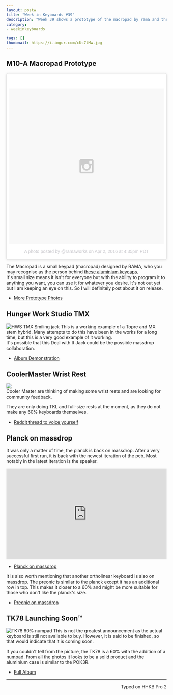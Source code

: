 ```yaml
---
layout: postw
title: "Week in Keyboards #39"
description: "Week 39 shows a prototype of the macropad by rama and the finished version of the TK78."
category: 
- weekinkeyboards

tags: []
thumbnail: https://i.imgur.com/cUs7tMw.jpg
---
```


## M10-A Macropad Prototype

<blockquote class="instagram-media" data-instgrm-version="6" style=" background:#FFF; border:0; border-radius:3px; box-shadow:0 0 1px 0 rgba(0,0,0,0.5),0 1px 10px 0 rgba(0,0,0,0.15); margin: 1px; max-width:658px; padding:0; width:99.375%; width:-webkit-calc(100% - 2px); width:calc(100% - 2px);"><div style="padding:8px;"> <div style=" background:#F8F8F8; line-height:0; margin-top:40px; padding:50.0% 0; text-align:center; width:100%;"> <div style=" background:url(data:image/png;base64,iVBORw0KGgoAAAANSUhEUgAAACwAAAAsCAMAAAApWqozAAAAGFBMVEUiIiI9PT0eHh4gIB4hIBkcHBwcHBwcHBydr+JQAAAACHRSTlMABA4YHyQsM5jtaMwAAADfSURBVDjL7ZVBEgMhCAQBAf//42xcNbpAqakcM0ftUmFAAIBE81IqBJdS3lS6zs3bIpB9WED3YYXFPmHRfT8sgyrCP1x8uEUxLMzNWElFOYCV6mHWWwMzdPEKHlhLw7NWJqkHc4uIZphavDzA2JPzUDsBZziNae2S6owH8xPmX8G7zzgKEOPUoYHvGz1TBCxMkd3kwNVbU0gKHkx+iZILf77IofhrY1nYFnB/lQPb79drWOyJVa/DAvg9B/rLB4cC+Nqgdz/TvBbBnr6GBReqn/nRmDgaQEej7WhonozjF+Y2I/fZou/qAAAAAElFTkSuQmCC); display:block; height:44px; margin:0 auto -44px; position:relative; top:-22px; width:44px;"></div></div><p style=" color:#c9c8cd; font-family:Arial,sans-serif; font-size:14px; line-height:17px; margin-bottom:0; margin-top:8px; overflow:hidden; padding:8px 0 7px; text-align:center; text-overflow:ellipsis; white-space:nowrap;"><a href="https://www.instagram.com/p/BDt20QUB6o8/" style=" color:#c9c8cd; font-family:Arial,sans-serif; font-size:14px; font-style:normal; font-weight:normal; line-height:17px; text-decoration:none;" target="_blank">A photo posted by @ramaworks</a> on <time style=" font-family:Arial,sans-serif; font-size:14px; line-height:17px;" datetime="2016-04-02T23:35:15+00:00">Apr 2, 2016 at 4:35pm PDT</time></p></div></blockquote>
<script async defer src="//platform.instagram.com/en_US/embeds.js"></script>

The Macropad is a small keypad (macropad) designed by RAMA, who you may recognise as the person behind [these aluminium keycaps.](https://rama.works/rama-aluminium-wave-key-cap-r-01/)  
It's small size means it isn't for everyone but with the ability to program it to anything you want, you can use it for whatever you desire. It's not out yet but I am keeping an eye on this. So I will definitely post about it on release.

* [More Prototype Photos](https://geekhack.org/index.php?topic=78796.msg2110882#msg2110882)

## Hunger Work Studio TMX
![HWS TMX Smiling jack](https://i.imgur.com/YIEa5Qvl.jpg)
This is a working example of a Topre and MX stem hybrid. Many attempts to do this have been in the works for a long time, but this is a very good example of it working.  
It's possible that this Deal with It Jack could be the possible massdrop collaboration.

* [Album Demonstration](https://imgur.com/a/L3Xp5)

## CoolerMaster Wrist Rest
![](https://i.imgur.com/nTdMKoo.jpg)	
Cooler Master are thinking of making some wrist rests and are looking for community feedback.

They are only doing TKL and full-size rests at the moment, as they do not make any 60% keyboards themselves.

* [Reddit thread to voice yourself](https://redd.it/4dg3c7)

## Planck on massdrop
It was only a matter of time, the planck is back on massdrop. After a very successful first run, it is back with the newest iteration of the pcb. Most notably in the latest iteration is the speaker.

<style>.embed-container { position: relative; padding-bottom: 56.25%; height: 0; overflow: hidden; max-width: 100%; } .embed-container iframe, .embed-container object, .embed-container embed { position: absolute; top: 0; left: 0; width: 100%; height: 100%; }</style><div class='embed-container'><iframe src='https://www.youtube.com/embed//pG83krAsXO8' frameborder='0' allowfullscreen></iframe></div>

* [Planck on massdrop](https://www.massdrop.com/buy/planck-mechanical-keyboard?mode=guest_open)

It is also worth mentioning that another ortholinear keyboard is also on massdrop. The preonic is similar to the planck except it has an additional row in top. This makes it closer to a 60% and might be more suitable for those who don't like the planck's size.

* [Preonic on massdrop](https://www.massdrop.com/buy/preonic-mechanical-keyboard?mode=guest_open)

## TK78 Launching Soon™
![TK78 60% numpad](https://i.imgur.com/JswfJqF.jpg)
This is not the greatest announcement as the actual keyboard is still not available to buy. However, it is said to be finished, so that would indicate that it is coming soon.

If you couldn't tell from the picture, the TK78 is a 60% with the addition of a numpad. From all the photos it looks to be a solid product and the aluminium case is similar to the POK3R.

* [Full Album](https://imgur.com/a/wHExd)

---------------------------------

<p style="text-align: right" title="Equipped with Hasu's alternative controller">Typed on <font color="#373737">HHKB Pro 2</font></p>


